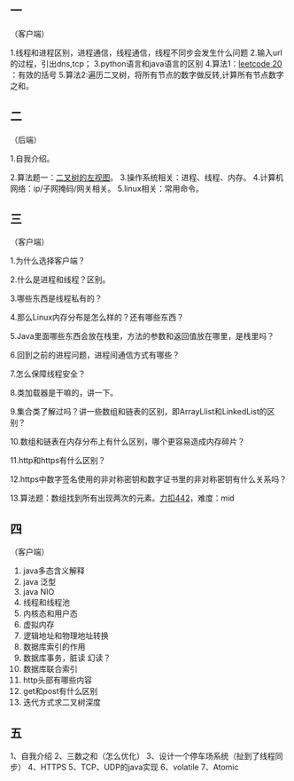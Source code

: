 ## 一

（客户端）

1.线程和进程区别，进程通信，线程通信，线程不同步会发生什么问题
2.输入url的过程，引出dns,tcp；
3.python语言和java语言的区别
4.算法1：[leetcode 20](https://leetcode-cn.com/problems/valid-parentheses/) ：有效的括号
5.算法2:遍历二叉树，将所有节点的数字做反转,计算所有节点数字之和。 



## 二

（后端）

1.自我介绍。

2.算法题一：[二叉树的左视图](https://leetcode-cn.com/problems/binary-tree-right-side-view/)。
3.操作系统相关：进程、线程、内存。
4.计算机网络：ip/子网掩码/网关相关。
5.linux相关：常用命令。





## 三

（客户端）

1.为什么选择客户端？

2.什么是进程和线程？区别。

3.哪些东西是线程私有的？

4.那么Linux内存分布是怎么样的？还有哪些东西？

5.Java里面哪些东西会放在栈里，方法的参数和返回值放在哪里，是栈里吗？

6.回到之前的进程问题，进程间通信方式有哪些？

7.怎么保障线程安全？

8.类加载器是干嘛的，讲一下。

9.集合类了解过吗？讲一些数组和链表的区别，即ArrayLlist和LinkedList的区别？

10.数组和链表在内存分布上有什么区别，哪个更容易造成内存碎片？

11.http和https有什么区别？

12.https中数字签名使用的非对称密钥和数字证书里的非对称密钥有什么关系吗？

13.算法题：数组找到所有出现两次的元素。[力扣442](https://leetcode-cn.com/problems/find-all-duplicates-in-an-array/)，难度：mid



## 四

（客户端）

1. java多态含义解释
2. java 泛型
3. java NIO
4. 线程和线程池
5. 内核态和用户态
6. 虚拟内存
7. 逻辑地址和物理地址转换
8. 数据库索引的作用
9. 数据库事务，脏读 幻读？
10. 数据库联合索引
11. http头部有哪些内容
12. get和post有什么区别
13. 迭代方式求二叉树深度



## 五

1、自我介绍
2、三数之和（怎么优化）
3、设计一个停车场系统（扯到了线程同步）
4、HTTPS
5、TCP、UDP的java实现
6、volatile
7、Atomic
